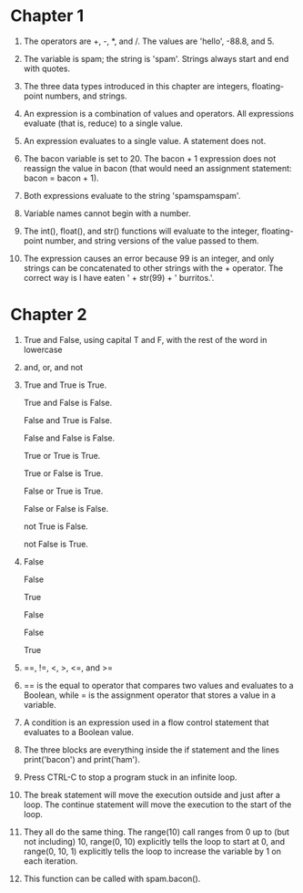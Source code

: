 # Chapter 1
1. The operators are +, -, *, and /. The values are 'hello', -88.8, and 5.

2. The variable is spam; the string is 'spam'. Strings always start and end with quotes.

3. The three data types introduced in this chapter are integers, floating-point numbers, and strings.

4. An expression is a combination of values and operators. All expressions evaluate (that is, reduce) to a single value.

5. An expression evaluates to a single value. A statement does not.

6. The bacon variable is set to 20. The bacon + 1 expression does not reassign the value in bacon (that would need an assignment statement: bacon = bacon + 1).

7. Both expressions evaluate to the string 'spamspamspam'.

8. Variable names cannot begin with a number.

9. The int(), float(), and str() functions will evaluate to the integer, floating-point number, and string versions of the value passed to them.

10. The expression causes an error because 99 is an integer, and only strings can be concatenated to other strings with the + operator. The correct way is I have eaten ' + str(99) + ' burritos.'.

# Chapter 2
1. True and False, using capital T and F, with the rest of the word in lowercase

2. and, or, and not

3. True and True is True.

   True and False is False.

   False and True is False.

   False and False is False.

   True or True is True.

   True or False is True.

   False or True is True.

   False or False is False.

   not True is False.

   not False is True.

4. False

   False

   True

   False

   False

   True

5. ==, !=, <, >, <=, and >=

6. == is the equal to operator that compares two values and evaluates to a Boolean, while = is the assignment operator that stores a value in a variable.

7. A condition is an expression used in a flow control statement that evaluates to a Boolean value.

8. The three blocks are everything inside the if statement and the lines print('bacon') and print('ham').

10. Press CTRL-C to stop a program stuck in an infinite loop.

11. The break statement will move the execution outside and just after a loop. The continue statement will move the execution to the start of the loop.

12. They all do the same thing. The range(10) call ranges from 0 up to (but not including) 10, range(0, 10) explicitly tells the loop to start at 0, and range(0, 10, 1) explicitly tells the loop to increase the variable by 1 on each iteration.

14. This function can be called with spam.bacon().

